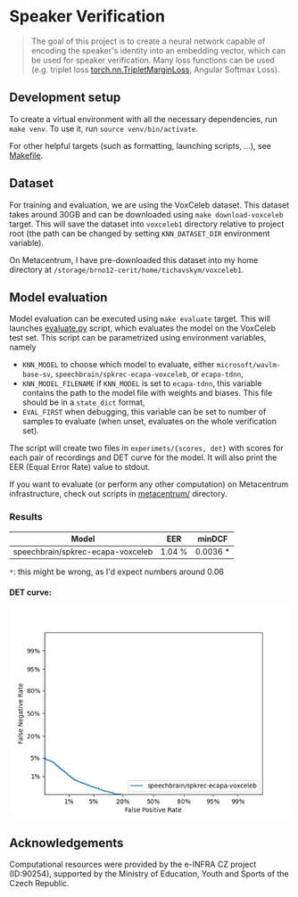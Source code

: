 # Speaker Verification

> The goal of this project is to create a neural network capable of encoding the speaker's identity into 
an embedding vector, which can be used for speaker verification. Many loss functions can be used (e.g. triplet loss 
[torch.nn.TripletMarginLoss](https://pytorch.org/docs/stable/generated/torch.nn.TripletMarginLoss.html),
Angular Softmax Loss).

## Development setup

To create a virtual environment with all the necessary dependencies, run `make venv`. To use it,
run `source venv/bin/activate`.

For other helpful targets (such as formatting, launching scripts, ...), see [Makefile](Makefile).

## Dataset

For training and evaluation, we are using the VoxCeleb dataset. This dataset takes around 30GB and can be downloaded
using `make download-voxceleb` target. This will save the dataset into `voxceleb1` directory relative
to project root (the path can be changed by setting `KNN_DATASET_DIR` environment variable).

On Metacentrum, I have pre-downloaded this dataset into my home directory at
`/storage/brno12-cerit/home/tichavskym/voxceleb1`.

## Model evaluation

Model evaluation can be executed using `make evaluate` target. This will launches [evaluate.py](evaluate.py) script,
which evaluates the model on the VoxCeleb test set. This script can be parametrized using environment variables, namely

- `KNN_MODEL` to choose which model to evaluate, either `microsoft/wavlm-base-sv`, `speechbrain/spkrec-ecapa-voxceleb`,
    or `ecapa-tdnn`,
- `KNN_MODEL_FILENAME` if `KNN_MODEL` is set to `ecapa-tdnn`, this variable contains the path to the model file with
    weights and biases. This file should be in a `state_dict` format,
- `EVAL_FIRST` when debugging, this variable can be set to number of samples to evaluate (when unset,
    evaluates on the whole verification set).

The script will create two files in `experimets/{scores, det}` with scores for each pair of recordings and DET 
curve for the model. It will also print the EER (Equal Error Rate) value to stdout.

If you want to evaluate (or perform any other computation) on Metacentrum infrastructure, check out scripts 
in [metacentrum/](metacentrum/) directory.

### Results

| Model                             | EER    | minDCF   |
|-----------------------------------|--------|----------|
| speechbrain/spkrec-ecapa-voxceleb | 1.04 % | 0.0036 * |

`*`: this might be wrong, as I'd expect numbers around 0.06

#### DET curve:

![speechbrain/spkrec-ecapa-voxceleb](docs/speechbrain-spkrec-ecapa-voxceleb-det.png)

## Acknowledgements

Computational resources were provided by the e-INFRA CZ project (ID:90254),
supported by the Ministry of Education, Youth and Sports of the Czech Republic.
